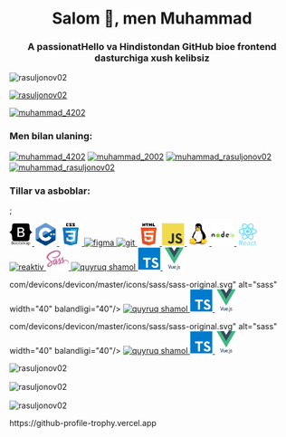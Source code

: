 <h1 align="center">Salom 👋, men Muhammad</h1>
<h3 align="center">A passionatHello va Hindistondan GitHub bioe frontend dasturchiga xush kelibsiz</h3>

<p align="left"> <img src="https://komarev.com/ghpvc/?username=rasuljonov02&label=Profile%20views&color=0e75b6&style=flat" alt="rasuljonov02" /> </p>

<p align="left"> <a href="https://github.com/ryo-ma/github-profile-trophy"><img src="https://github-profile-trophy.vercel.app/?username =rasuljonov02" alt="rasuljonov02" /></a> </p>

<p align="left"> <a href="https://twitter.com/muhammad_4202" target="blank"><img src="https://img.shields.io/twitter/follow/muhammad_4202?logo=twitter&style=for-the-badge" alt="muhammad_4202" /></a> </p>

<h3 align="left">Men bilan ulaning:</h3>
<p align=" chap">
<a href="https://twitter.com/muhammad_4202" target="bo'sh"><img align="center" src="https://raw.githubusercontent.com/rahuldkjain/github-profile-readme-generator/master/src/images/icons/Social/twitter.svg" alt="muhammad_4202" balandligi="30" width="40" /></a>
<a href="https://linkedin.com/in/muhammad_2002" target="bo'sh"><img align="center" src="https://raw.githubusercontent.com/rahuldkjain/github-profile-readme-generator/master/src/images/icons/Social/linked-in-alt.svg" alt="muhammad_2002" balandligi="30" width="40" /></a>
<a href="https://fb.com/muhammad_rasuljonov02" target="bo'sh"><img align="center" src="https://raw.githubusercontent.com/rahuldkjain/github-profile-readme-generator/master/src/images/icons/Social/facebook.svg" alt="muhammad_rasuljonov02" balandligi="30" width="40" /></a>
<a href="https://instagram.com/muhammad_rasuljonov02" target="bo'sh"><img align="center" src="https://raw.githubusercontent.com/rahuldkjain/github-profile-readme-generator/master/src/images/icons/Social/instagram.svg" alt="muhammad_rasuljonov02" balandligi="30" width="40" /></a>
</p>

<h3 align="left">Tillar va asboblar:</h3> ;
<p align="chap"> <a href="https://getbootstrap.com" target="_blank" rel="noreferrer"> <img src="https://raw.githubusercontent.com/devicons/devicon/master/icons/bootstrap/bootstrap-plain-wordmark.svg" alt="bootstrap" width="40" balandligi="40"/> </a> <a href="https://www.w3schools.com/cpp/" target="_blank" rel="noreferrer"> <img src="https://raw.githubusercontent.com/devicons/devicon/master/icons/cplusplus/cplusplus-original.svg" alt="cplusplus" width="40" balandligi="40"/> </a> <a href="https://www.w3schools.com/css/" target="_blank" rel="noreferrer"> <img src="https://raw.githubusercontent.com/devicons/devicon/master/icons/css3/css3-original-wordmark.svg" alt="css3" width="40" balandligi="40"/> </a> <a href="https://www.figma.com/" target="_blank" rel="noreferrer"> <img src="https://www.vectorlogo.zone/logos/figma/figma-icon.svg" alt="figma" width="40" balandligi="40"/> </a> <a href="https://git-scm.com/" target="_blank" rel="noreferrer"> <img src="https://www.vectorlogo.zone/logos/git-scm/git-scm-icon.svg" alt="git" width="40" balandligi="40"/> </a> <a href="https://www.w3.org/html/" target="_blank" rel="noreferrer"> <img src="https://raw.githubusercontent.com/devicons/devicon/master/icons/html5/html5-original-wordmark.svg" alt="html5" width="40" balandligi="40"/> </a> <a href="https://developer.mozilla.org/en-US/docs/Web/JavaScript" target="_blank" rel="noreferrer"> <img src="https://raw.githubusercontent.com/devicons/devicon/master/icons/javascript/javascript-original.svg" alt="javascript" width="40" balandligi="40"/> </a> <a href="https://www.linux.org/" target="_blank" rel="noreferrer"> <img src="https://raw.githubusercontent.com/devicons/devicon/master/icons/linux/linux-original.svg" alt="linux" width="40" balandligi="40"/> </a> <a href="https://nodejs.org" target="_blank" rel="noreferrer"> <img src="https://raw.githubusercontent.com/devicons/devicon/master/icons/nodejs/nodejs-original-wordmark.svg" alt="nodejs" width="40" balandligi="40"/> </a> <a href="https://reactjs.org/" target="_blank" rel="noreferrer"> <img src="https://raw.githubusercontent.com/devicons/devicon/master/icons/react/react-original-wordmark.svg" alt="reaksiya qilish" width="40" balandligi="40"/> </a> <a href="https://reactnative.dev/" target="_blank" rel="noreferrer"> <img src="https://reactnative.dev/img/header_logo.svg" alt="reaktiv" width="40" balandligi="40"/> </a> <a href="https://sass-lang.com" target="_blank" rel="noreferrer"> <img src="https://raw.githubusercontent.com/devicons/devicon/master/icons/sass/sass-original.svg" alt="sass" width="40" balandligi="40"/> </a> <a href="https://tailwindcss.com/" target="_blank" rel="noreferrer"> <img src="https://www.vectorlogo.zone/logos/tailwindcss/tailwindcss-icon.svg" alt="quyruq shamol" width="40" balandligi="40"/> </a> <a href="https://www.typescriptlang.org/" target="_blank" rel="noreferrer"> <img src="https://raw.githubusercontent.com/devicons/devicon/master/icons/typescript/typescript-original.svg" alt="typescript" width="40" balandligi="40"/> </a> <a href="https://vuejs.org/" target="_blank" rel="noreferrer"> <img src="https://raw.githubusercontent.com/devicons/devicon/master/icons/vuejs/vuejs-original-wordmark.svg" alt="vuejs" width="40" balandligi="40"/> </a> </p>com/devicons/devicon/master/icons/sass/sass-original.svg" alt="sass" width="40" balandligi="40"/> </a> <a href="https://tailwindcss.com/" target="_blank" rel="noreferrer"> <img src="https://www.vectorlogo.zone/logos/tailwindcss/tailwindcss-icon.svg" alt="quyruq shamol" width="40" balandligi="40"/> </a> <a href="https://www.typescriptlang.org/" target="_blank" rel="noreferrer"> <img src="https://raw.githubusercontent.com/devicons/devicon/master/icons/typescript/typescript-original.svg" alt="typescript" width="40" balandligi="40"/> </a> <a href="https://vuejs.org/" target="_blank" rel="noreferrer"> <img src="https://raw.githubusercontent.com/devicons/devicon/master/icons/vuejs/vuejs-original-wordmark.svg" alt="vuejs" width="40" balandligi="40"/> </a> </p>com/devicons/devicon/master/icons/sass/sass-original.svg" alt="sass" width="40" balandligi="40"/> </a> <a href="https://tailwindcss.com/" target="_blank" rel="noreferrer"> <img src="https://www.vectorlogo.zone/logos/tailwindcss/tailwindcss-icon.svg" alt="quyruq shamol" width="40" balandligi="40"/> </a> <a href="https://www.typescriptlang.org/" target="_blank" rel="noreferrer"> <img src="https://raw.githubusercontent.com/devicons/devicon/master/icons/typescript/typescript-original.svg" alt="typescript" width="40" balandligi="40"/> </a> <a href="https://vuejs.org/" target="_blank" rel="noreferrer"> <img src="https://raw.githubusercontent.com/devicons/devicon/master/icons/vuejs/vuejs-original-wordmark.svg" alt="vuejs" width="40" balandligi="40"/> </a> </p>

<p><img align="chapga" src="https://github-readme-stats.vercel.app/api/top-langs?username=rasuljonov02&show_icons=true&locale=en&layout=compact" alt="rasuljonov02" /></p>

<p> <img align="center" src="https://github-readme-stats.vercel.app/api?username=rasuljonov02&show_icons=true&locale=en" alt="rasuljonov02" /></p>

<p><img align="center" src="https://github-readme-streak-stats.herokuapp.com/?user=rasuljonov02&" alt="rasuljonov02" /></p>
https://github-profile-trophy.vercel.app
